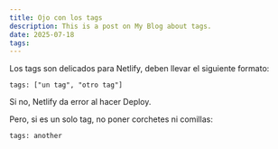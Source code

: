 ```yaml
---
title: Ojo con los tags
description: This is a post on My Blog about tags.
date: 2025-07-18
tags: 
---
```


Los tags son delicados para Netlify, deben llevar el siguiente formato:

```
tags: ["un tag", "otro tag"]
```

Si no, Netlify da error al hacer Deploy.

Pero, si es un solo tag, no poner corchetes ni comillas:

```
tags: another
```
